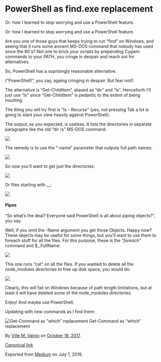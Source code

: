 # PowerShell as find.exe replacement

Or: how I learned to stop worrying and use a PowerShell feature.

Or: how I learned to stop worrying and use a PowerShell feature.

Are you one of those guys that keeps trying to run “find” on Windows, and seeing that it runs some ancient MS-DOS command that nobody has used since the 80's? Not one to brick your scripts by prepending Cygwin commands to your PATH, you cringe in despair and reach out for alternatives.

So, PowerShell has a suprisingly reasonable alternative.

(“PowerShell!”, you say, againg cringing in despair. But fear not!)

The alternative is “Get-ChildItem”, aliased as “dir” and “ls”. Henceforth I’ll just use “ls” since “Get-ChildItem” is pedantic to the extent of being insulting.

The thing you will try first is “ls _-<tab> <tab> Recurse_” (yes, not pressing Tab a lot is going to slant your view heavily against PowerShell).

The output, as you expected, is useless. It lists the directories in separate paragraphs like the old “dir /s” MS-DOS command:

![](https://cdn-images-1.medium.com/max/800/1*hQTnWCNI8kLJX9B8LeeOBQ.png)

The remedy is to use the “-name” parameter that outputs full path names:

![](https://cdn-images-1.medium.com/max/800/1*aEnN-fFvPRk8Ok7axrGaSQ.png)

So now you’ll want to get just the directories:

![](https://cdn-images-1.medium.com/max/800/1*f-bTMtCyfpp6xfMustaX8g.png)

Or files starting with \_\_:

![](https://cdn-images-1.medium.com/max/800/1*-rBlgoU1a89w5QVE5GsMzQ.png)

#### Pipes

“So what’s the deal? Everyone said PowerShell is all about piping objects?”, you say.

Well, if you omit the -Name argument you get those Objects. Happy now? These objects may be useful for some things, but you’ll want to use them to foreach stuff for all the files. For this purpose, these is the “_foreach”_ command and $\_.FullName:

![](https://cdn-images-1.medium.com/max/800/1*L94GzPePnPqGnUIaUd8gqQ.png)

This one runs “cat” on all the files. If you wanted to delete all the node\_modules directories to free up disk space, you would do:

![](https://cdn-images-1.medium.com/max/800/1*zm32NSrTc34TygJzzi7nIA.png)

Clearly, this will fail on Windows because of path length limitations, but at least it will have deleted some of the node\_modules directories.

Enjoy! And maybe use PowerShell.

Updating with new commands as I find them:

![Get-Command as “which” replacement](https://cdn-images-1.medium.com/max/800/1*pcFUE9qu6RBlcGFpJHqY2w.png)
Get-Command as “which” replacement

By [Ville M. Vainio](https://medium.com/@vivainio) on [October 18, 2017](https://medium.com/p/1d95498bc48e).

[Canonical link](https://medium.com/@vivainio/powershell-as-find-exe-replacement-1d95498bc48e)

Exported from [Medium](https://medium.com) on July 1, 2019.